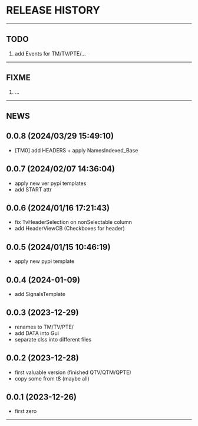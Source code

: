 # RELEASE HISTORY

********************************************************************************
## TODO
1. add Events for TM/TV/PTE/...  

********************************************************************************
## FIXME
1. ...  

********************************************************************************
## NEWS

0.0.8 (2024/03/29 15:49:10)
------------------------------
- [TM0] add HEADERS + apply NamesIndexed_Base  

0.0.7 (2024/02/07 14:36:04)
------------------------------
- apply new ver pypi templates  
- add START attr  

0.0.6 (2024/01/16 17:21:43)
------------------------------
- fix TvHeaderSelection on nonSelectable column  
- add HeaderViewCB (Checkboxes for header)  

0.0.5 (2024/01/15 10:46:19)
------------------------------
- apply new pypi template  

0.0.4 (2024-01-09)
-------------------
- add SignalsTemplate 

0.0.3 (2023-12-29)
-------------------
- renames to TM/TV/PTE/
- add DATA into Gui
- separate clss into different files

0.0.2 (2023-12-28)
-------------------
- first valuable version (finished QTV/QTM/QPTE)
- copy some from t8 (maybe all)

0.0.1 (2023-12-26)
-------------------
- first zero

********************************************************************************
